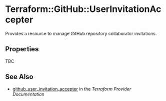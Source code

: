 # Terraform::GitHub::UserInvitationAccepter

Provides a resource to manage GitHub repository collaborator invitations.

## Properties

TBC

## See Also

* [github_user_invitation_accepter](https://www.terraform.io/docs/providers/github/r/user_invitation_accepter.html) in the _Terraform Provider Documentation_
